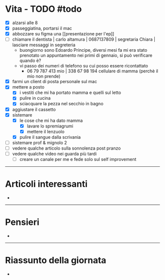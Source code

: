 # Vita - TODO #todo 
- [x] alzarsi alle 8
- [x] passeggiatina, portarsi il mac
- [x] abbozzare su figma una [[presentazione per l'ep]]
- [ ] chiamare il dentista | carlo altamura | 0687137809 | segretaria Chiara | lasciare messaggi in segreteria
    - buongiorno sono Edoardo Principe, diversi mesi fa mi era stato prenotato un appuntamento nei primi di gennaio, si può verificare quando è? 
    - vi passo dei numeri di telefono su cui posso essere ricontattato
        - 06 79 787 413 mio | 338 67 98 194 cellulare di mamma (perchè il mio non prende)
- [x] farmi un client di posta personale sul mac
- [x] mettere a posto
    - [x] i vestiti che mi ha portato mamma e quelli sul letto
    - [x] pulire in cucina
    - [x] sciacquare la pezza nel secchio in bagno
- [x] aggiustare il cassetto
- [x] sistemare
    - [x] le cose che mi ha dato mamma
        - [x] lavare lo spremiagrumi
        - [x] mettere il lenzuolo
    - [x] pulire il sangue dalla scrivania
- [ ] sistemare prof & mignolo 2
- [ ] vedere qualche articolo sulla sonnolenza post pranzo
- [ ] vedere qualche video nei guarda più tardi
    - [ ] creare un canale per me e fede solo sul self improvement
---

# Articoli interessanti
- 

---

# Pensieri
- 

---

# Riassunto della giornata
- 